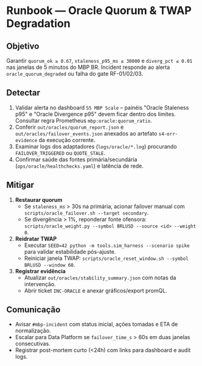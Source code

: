 # Runbook — Oracle Quorum & TWAP Degradation

## Objetivo
Garantir `quorum_ok ≥ 0.67`, `staleness_p95_ms ≤ 30000` e `diverg_pct ≤ 0.01` nas janelas de 5 minutos do MBP BR. Incident responde ao alerta `oracle_quorum_degraded` ou falha do gate RF-01/02/03.

## Detectar
1. Validar alerta no dashboard `S5 MBP Scale` – painéis "Oracle Staleness p95" e "Oracle Divergence p95" devem ficar dentro dos limites. Consultar regra Prometheus `mbp:oracle:quorum_ratio`.
2. Conferir `out/oracles/quorum_report.json` e `out/oracles/failover_events.json` anexados ao artefato `s4-orr-evidence` da execução corrente.
3. Examinar logs dos adaptadores (`logs/oracle/*.log`) procurando `FAILOVER_TRIGGERED` ou `QUOTE_STALE`.
4. Confirmar saúde das fontes primária/secundária (`ops/oracle/healthchecks.yaml`) e latência de rede.

## Mitigar
1. **Restaurar quorum**
   - Se `staleness_ms` > 30s na primária, acionar failover manual com `scripts/oracle_failover.sh --target secondary`.
   - Se divergência > 1%, reponderar fonte ofensora: `scripts/oracle_weight.py --symbol BRLUSD --source <id> --weight 0`.
2. **Reidratar TWAP**
   - Executar `SEED=42 python -m tools.sim_harness --scenario spike` para validar estabilidade pós-ajuste.
   - Reiniciar janela TWAP: `scripts/oracle_reset_window.sh --symbol BRLUSD --window 60`.
3. **Registrar evidência**
   - Atualizar `out/oracles/stability_summary.json` com notas da intervenção.
   - Abrir ticket `INC-ORACLE` e anexar gráficos/export promQL.

## Comunicação
- Avisar `#mbp-incident` com status inicial, ações tomadas e ETA de normalização.
- Escalar para Data Platform se `failover_time_s` > 60s em duas janelas consecutivas.
- Registrar post-mortem curto (<24h) com links para dashboard e audit logs.
